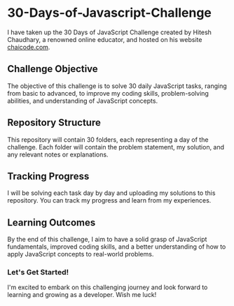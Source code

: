 # 30-Days-of-Javascript-Challenge

I have taken up the 30 Days of JavaScript Challenge created by Hitesh Chaudhary, a renowned online educator, and hosted on his website [chaicode.com](http://chaicode.com).

## Challenge Objective

The objective of this challenge is to solve 30 daily JavaScript tasks, ranging from basic to advanced, to improve my coding skills, problem-solving abilities, and understanding of JavaScript concepts.

## Repository Structure

This repository will contain 30 folders, each representing a day of the challenge. Each folder will contain the problem statement, my solution, and any relevant notes or explanations.

## Tracking Progress

I will be solving each task day by day and uploading my solutions to this repository. You can track my progress and learn from my experiences.

## Learning Outcomes

By the end of this challenge, I aim to have a solid grasp of JavaScript fundamentals, improved coding skills, and a better understanding of how to apply JavaScript concepts to real-world problems.

### Let's Get Started!
I'm excited to embark on this challenging journey and look forward to learning and growing as a developer. Wish me luck!
